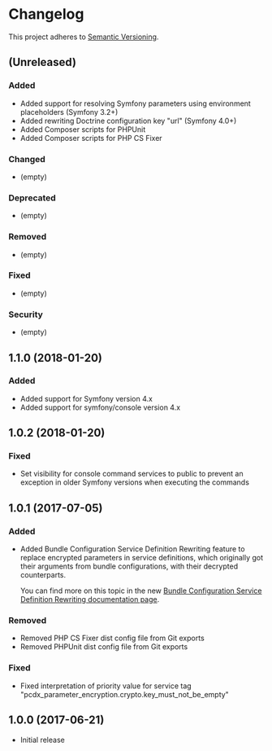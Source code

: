# Changelog

This project adheres to [Semantic Versioning](http://semver.org/).

## (Unreleased)

### Added

*   Added support for resolving Symfony parameters using environment placeholders (Symfony 3.2+)
*   Added rewriting Doctrine configuration key "url" (Symfony 4.0+)
*   Added Composer scripts for PHPUnit
*   Added Composer scripts for PHP CS Fixer

### Changed

*   (empty)

### Deprecated

*   (empty)

### Removed

*   (empty)

### Fixed

*   (empty)

### Security

*   (empty)

## 1.1.0 (2018-01-20)

### Added

*   Added support for Symfony version 4.x
*   Added support for symfony/console version 4.x

## 1.0.2 (2018-01-20)

### Fixed

*   Set visibility for console command services to public to prevent an exception in older Symfony versions when
    executing the commands

## 1.0.1 (2017-07-05)

### Added

*   Added Bundle Configuration Service Definition Rewriting feature to replace encrypted parameters in service
    definitions, which originally got their arguments from bundle configurations, with their decrypted counterparts.

    You can find more on this topic in the new
    [Bundle Configuration Service Definition Rewriting documentation page](Resources/doc/bundle-configuration-service-definition-rewriting.rst).

### Removed

*   Removed PHP CS Fixer dist config file from Git exports
*   Removed PHPUnit dist config file from Git exports

### Fixed

*   Fixed interpretation of priority value for service tag "pcdx_parameter_encryption.crypto.key_must_not_be_empty"

## 1.0.0 (2017-06-21)

*   Initial release
